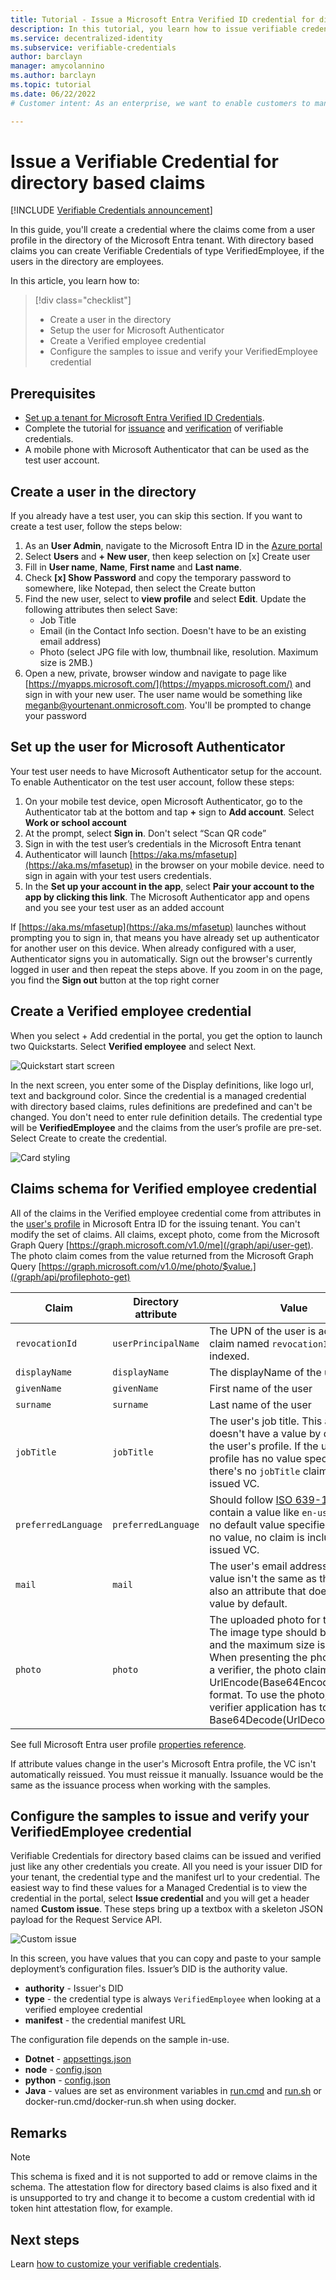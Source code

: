 ```yaml
---
title: Tutorial - Issue a Microsoft Entra Verified ID credential for directory based claims 
description: In this tutorial, you learn how to issue verifiable credentials, from directory based claims, by using a sample app.
ms.service: decentralized-identity
ms.subservice: verifiable-credentials
author: barclayn
manager: amycolannino
ms.author: barclayn
ms.topic: tutorial
ms.date: 06/22/2022
# Customer intent: As an enterprise, we want to enable customers to manage information about themselves by using verifiable credentials.

---
```



# Issue a Verifiable Credential for directory based claims 

[!INCLUDE [Verifiable Credentials announcement](../../../includes/verifiable-credentials-brand.md)]

In this guide, you'll create a credential where the claims come from a user profile in the directory of the Microsoft Entra tenant. With directory based claims you can create Verifiable Credentials of type VerifiedEmployee, if the users in the directory are employees.

In this article, you learn how to:

> [!div class="checklist"]
>
> - Create a user in the directory
> - Setup the user for Microsoft Authenticator
> - Create a Verified employee credential
> - Configure the samples to issue and verify your VerifiedEmployee credential


## Prerequisites

- [Set up a tenant for Microsoft Entra Verified ID Credentials](verifiable-credentials-configure-tenant.md).
- Complete the tutorial for [issuance](verifiable-credentials-configure-issuer.md) and [verification](verifiable-credentials-configure-verifier.md) of verifiable credentials.
- A mobile phone with Microsoft Authenticator that can be used as the test user account.

## Create a user in the directory

If you already have a test user, you can skip this section. If you want to create a test user, follow the steps below:

1. As an **User Admin**, navigate to the Microsoft Entra ID in the [Azure portal](https://portal.azure.com/#view/Microsoft_AAD_IAM/UsersManagementMenuBlade/~/MsGraphUsers)
1. Select **Users** and **+ New user**, then keep selection on [x] Create user
1. Fill in **User name**, **Name**, **First name** and **Last name**. 
1. Check **[x] Show Password** and copy the temporary password to somewhere, like Notepad, then select the Create button
1. Find the new user, select to **view profile** and select **Edit**. Update the following attributes then select Save:
    - Job Title
    - Email (in the Contact Info section. Doesn't have to be an existing email address) 
    - Photo (select JPG file with low, thumbnail like, resolution. Maximum size is 2MB.)
1. Open a new, private, browser window and navigate to page like [https://myapps.microsoft.com/](https://myapps.microsoft.com/) and sign in with your new user. The user name would be something like meganb@yourtenant.onmicrosoft.com. You'll be prompted to change your password

## Set up the user for Microsoft Authenticator

Your test user needs to have Microsoft Authenticator setup for the account. To enable Authenticator on the test user account, follow these steps:

1. On your mobile test device, open Microsoft Authenticator, go to the Authenticator tab at the bottom and tap **+**  sign to **Add account**. Select **Work or school account** 
1. At the prompt, select **Sign in**. Don't select “Scan QR code”
1. Sign in with the test user’s credentials in the Microsoft Entra tenant
1. Authenticator will launch [https://aka.ms/mfasetup](https://aka.ms/mfasetup) in the browser on your mobile device.   need to sign in again with your test users credentials.
1. In the **Set up your account in the app**, select **Pair your account to the app by clicking this link**. The Microsoft Authenticator app and opens and you see your test user as an added account

If [https://aka.ms/mfasetup](https://aka.ms/mfasetup) launches without prompting you to sign in, that means you have already set up authenticator for another user on this device. When already configured with a user, Authenticator signs you in automatically. Sign out the browser's currently logged in user and then repeat the steps above. If you zoom in on the page, you find the **Sign out** button at the top right corner

## Create a Verified employee credential

When you select + Add credential in the portal, you get the option to launch two Quickstarts. Select **Verified employee** and select Next. 

![Quickstart start screen](media/how-to-use-quickstart-verifiedemployee/verifiable-credentials-configure-verifiedemployee-quickstart.png)

In the next screen, you enter some of the Display definitions, like logo url, text and background color. Since the credential is a managed credential with directory based claims, rules definitions are predefined and can't be changed. You don't need to enter rule definition details. The credential type will be **VerifiedEmployee** and the claims from the user’s profile are pre-set. Select Create to create the credential.

![Card styling](media/how-to-use-quickstart-verifiedemployee/verifiable-credentials-configure-verifiedemployee-styling.png)

## Claims schema for Verified employee credential

All of the claims in the Verified employee credential come from attributes in the [user's profile](/graph/api/resources/user) in Microsoft Entra ID for the issuing tenant. You can't modify the set of claims. All claims, except photo, come from the Microsoft Graph Query [https://graph.microsoft.com/v1.0/me](/graph/api/user-get). The photo claim comes from the value returned from the Microsoft Graph Query [https://graph.microsoft.com/v1.0/me/photo/$value.](/graph/api/profilephoto-get)

| Claim | Directory attribute | Value  |
|---------|---------|---------|
| `revocationId` | `userPrincipalName`| The UPN of the user is added as a claim named `revocationId` and gets indexed.|
| `displayName` | `displayName` | The displayName of the user |
| `givenName` | `givenName` | First name of the user |
| `surname` | `surname` | Last name of the user |
| `jobTitle` | `jobTitle` | The user's job title. This attribute doesn't have a value by default in the user's profile. If the user's profile has no value specified, there's no `jobTitle` claim in the issued VC. |
| `preferredLanguage` | `preferredLanguage` | Should follow [ISO 639-1](https://en.wikipedia.org/wiki/ISO_639-1) and contain a value like `en-us`. There's no default value specified. If there's no value, no claim  is included in the issued VC. |
| `mail` | `mail` | The user's email address. The `mail` value isn't the same as the UPN. It's also an attribute that doesn't have a value by default. 
| `photo` | `photo` | The uploaded photo for the user. The image type should be JPEG and the maximum size is 2MB. When presenting the photo claim to a verifier, the photo claim is in the UrlEncode(Base64Encode(photo)) format. To use the photo, the verifier application has to Base64Decode(UrlDecode(photo)).

See full Microsoft Entra user profile [properties reference](/graph/api/resources/user).

If attribute values change in the user's Microsoft Entra profile, the VC isn't automatically reissued. You must reissue it manually. Issuance would be the same as the issuance process when working with the samples.

## Configure the samples to issue and verify your VerifiedEmployee credential

Verifiable Credentials for directory based claims can be issued and verified just like any other credentials you create. All you need is your issuer DID for your tenant, the credential type and the manifest url to your credential. The easiest way to find these values for a Managed Credential is to view the credential in the portal, select **Issue credential** and you will get a header named **Custom issue**. These steps bring up a textbox with a skeleton JSON payload for the Request Service API.

![Custom issue](media/how-to-use-quickstart-verifiedemployee/verifiable-credentials-configure-verifiedemployee-custom-issue.png)

In this screen, you have values that you can copy and paste to your sample deployment’s configuration files. Issuer’s DID is the authority value.

- **authority** - Issuer's DID
- **type** - the credential type is always `VerifiedEmployee` when looking at a verified employee credential
- **manifest** - the credential manifest URL

The configuration file depends on the sample in-use.

- **Dotnet** - [appsettings.json](https://github.com/Azure-Samples/active-directory-verifiable-credentials-dotnet/blob/main/1-asp-net-core-api-idtokenhint/appsettings.json)
- **node** - [config.json](https://github.com/Azure-Samples/active-directory-verifiable-credentials-node/blob/main/1-node-api-idtokenhint/config.json)
- **python** - [config.json](https://github.com/Azure-Samples/active-directory-verifiable-credentials-python/blob/main/1-python-api-idtokenhint/config.json)
- **Java** - values are set as environment variables in [run.cmd](https://github.com/Azure-Samples/active-directory-verifiable-credentials-java/blob/main/1-java-api-idtokenhint/run.cmd) and [run.sh](https://github.com/Azure-Samples/active-directory-verifiable-credentials-java/blob/main/1-java-api-idtokenhint/run.sh) or docker-run.cmd/docker-run.sh when using docker.

## Remarks

>[!NOTE]
> This schema is fixed and it is not supported to add or remove claims in the schema. The attestation flow for directory based claims is also fixed and it is unsupported to try and change it to become a custom credential with id token hint attestation flow, for example.

## Next steps

Learn [how to customize your verifiable credentials](credential-design.md).
